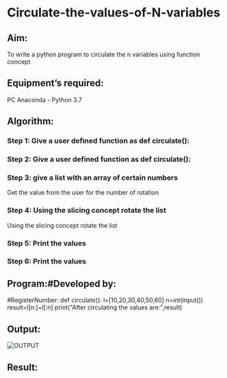 # Circulate-the-values-of-N-variables
## Aim:
To write a python program to circulate the n variables using function concept
## Equipment’s required:
PC
Anaconda - Python 3.7
## Algorithm: 
### Step 1: Give a user defined function as def circulate():
### Step 2: Give a user defined function as def circulate():
### Step 3: give a list with an array of certain numbers
Get the value from the user for the number of rotation
### Step 4: Using the slicing concept rotate the list
Using the slicing concept rotate the list

### Step 5: Print the values
### Step 6: Print the values
## Program:#Developed by: 
#RegisterNumber:
def circulate():
   l=[10,20,30,40,50,60]
   n=int(input())
   result=l[n:]+l[:n]
   print("After circulating the values are:",result)
   
## Output:
![OUTPUT](./ssn.png.png)
## Result:
